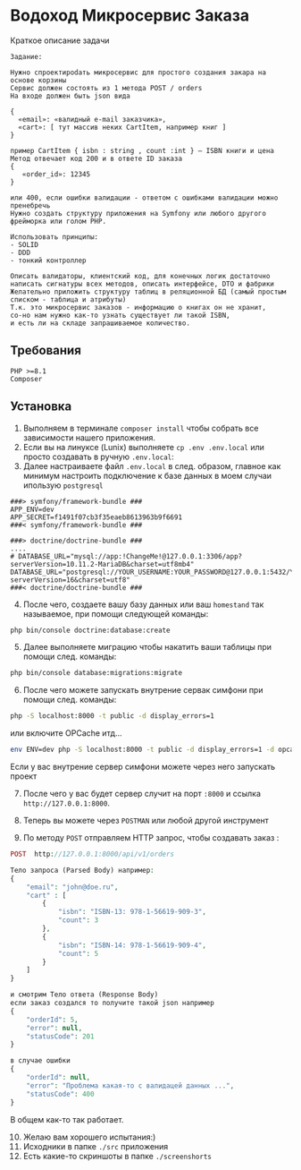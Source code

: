 # Водоход Микросервис Заказа


Краткое описание задачи
```
Задание:

Нужно спроектироdать микросервис для простого создания закаpа на основе корзины
Сервис должен состоять из 1 метода POST / orders
На входе должен быть json вида

{
  «email»: «валидный e-mail заказчика»,
  «cart»: [ тут массив неких CartItem, например книг ]
}

пример CartItem { isbn : string , count :int } — ISBN книги и цена
Метод отвечает код 200 и в ответе ID заказа
{
   «order_id»: 12345
}

или 400, если ошибки валидации - ответом с ошибками валидации можно пренебречь
Нужно создать структуру приложения на Symfony или любого другого фрейморка или голом PHP.

Использовать принципы:
- SOLID
- DDD
- тонкий контроллер

Описать валидаторы, клиентский код, для конечных логик достаточно написать сигнатуры всех методов, описать интерфейсе, DTO и фабрики
Желательно приложить структуру таблиц в реляционной БД (самый простым списком - таблица и атрибуты)
Т.к. это микросервис заказов - информацию о книгах он не хранит, 
со-но нам нужно как-то узнать существует ли такой ISBN, 
и есть ли на складе запрашиваемое количество.
```

## Требования

```
PHP >=8.1
Composer
```


## Установка 

1. Выполняем в терминале ```composer install``` чтобы собрать все зависимости нашего приложения.
2. Если вы на линуксе (Lunix) выполняете ```сp .env .env.local``` или просто создавать в ручную ```.env.local```:
3. Далее настраиваете файл ```.env.local``` в след. образом, главное как минимум настроить подключение к базе данных в моем случаи ипользую ```postgresql```
```
###> symfony/framework-bundle ###
APP_ENV=dev
APP_SECRET=f1491f07cb3f35eaeb8613963b9f6691
###< symfony/framework-bundle ###

###> doctrine/doctrine-bundle ###
....
# DATABASE_URL="mysql://app:!ChangeMe!@127.0.0.1:3306/app?serverVersion=10.11.2-MariaDB&charset=utf8mb4"
DATABASE_URL="postgresql://YOUR_USERNAME:YOUR_PASSWORD@127.0.0.1:5432/YOUR_DATABASE?serverVersion=16&charset=utf8"
###< doctrine/doctrine-bundle ###
```
4. После чего, создаете вашу базу данных или ваш ```homestand``` так называемое, при помощи следующей команды:
```bash  
php bin/console doctrine:database:create
```

5. Далее выполняете миграцию чтобы накатить ваши таблицы при помощи след. команды: 
```bash
php bin/console database:migrations:migrate
```


6. После чего можете запускать внутрение сервак симфони при помощи след. команды:
```bash
php -S localhost:8000 -t public -d display_errors=1
```
или
включите OPCache итд...
```bash
env ENV=dev php -S localhost:8000 -t public -d display_errors=1 -d opcache.enable_cli=1
```

Если у вас внутрение сервер симфони можете через него запускать проект 

7. После чего у вас будет сервер случит на порт ```:8000``` и ссылка ```http://127.0.0.1:8000```. 

8. Теперь вы можете через ```POSTMAN``` или любой другой инструмент 

9. По методу ```POST``` отправляем HTTP запрос, чтобы создавать заказ :
```php 
POST  http://127.0.0.1:8000/api/v1/orders

Тело запроса (Parsed Body) например:
{
    "email": "john@doe.ru",
    "cart" : [
        {
            "isbn": "ISBN-13: 978-1-56619-909-3",
            "count": 3
        },
        {
            "isbn": "ISBN-14: 978-1-56619-909-4",
            "count": 5
        }
    ]
}

и смотрим Тело ответа (Response Body)
если заказ создался то получите такой json например
{
    "orderId": 5,
    "error": null,
    "statusCode": 201
}

в случае ошибки
{
    "orderId": null,
    "error": "Проблема какая-то с валидацей данных ...",
    "statusCode": 400
}

```

В общем как-то так работает.

10. Желаю вам хорошего испытания:)
11. Исходники в папке ```./src``` приложения
12. Есть какие-то скриншоты в папке ```./screenshorts```